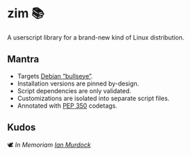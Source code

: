 <!-- This Source Code Form is subject to the terms of the Mozilla Public
   - License, v. 2.0. If a copy of the MPL was not distributed with this
   - file, You can obtain one at https://mozilla.org/MPL/2.0/. -->

# zim 📚
A userscript library for a brand-new kind of Linux distribution.

## Mantra
- Targets [Debian “bullseye”](https://www.debian.org/releases/bullseye/).
- Installation versions are pinned by-design.
- Script dependencies are only validated.
- Customizations are isolated into separate script files.
- Annotated with [PEP 350](https://peps.python.org/pep-0350/) codetags.

## Kudos
🕊️ *In Memoriam [Ian Murdock](https://en.wikipedia.org/wiki/Ian_Murdock)*
